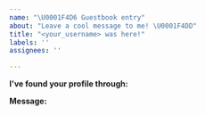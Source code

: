 ```yaml
---
name: "\U0001F4D6 Guestbook entry"
about: "Leave a cool message to me! \U0001F4DD"
title: "<your_username> was here!"
labels: ''
assignees: ''

---
```


**I've found your profile through:**
<!-- Let me know how you found me -->

**Message:**
<!-- Write your message here -->
